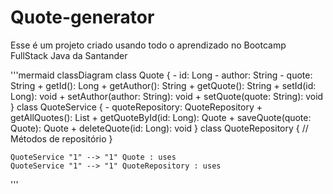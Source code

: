 # Quote-generator

Esse é um projeto criado usando todo o aprendizado no Bootcamp FullStack Java da Santander

'''mermaid
classDiagram
    class Quote {
        - id: Long
        - author: String
        - quote: String
        + getId(): Long
        + getAuthor(): String
        + getQuote(): String
        + setId(id: Long): void
        + setAuthor(author: String): void
        + setQuote(quote: String): void
    }
    class QuoteService {
        - quoteRepository: QuoteRepository
        + getAllQuotes(): List<Quote>
        + getQuoteById(id: Long): Quote
        + saveQuote(quote: Quote): Quote
        + deleteQuote(id: Long): void
    }
    class QuoteRepository {
        // Métodos de repositório
    }

    QuoteService "1" --> "1" Quote : uses
    QuoteService "1" --> "1" QuoteRepository : uses
'''
